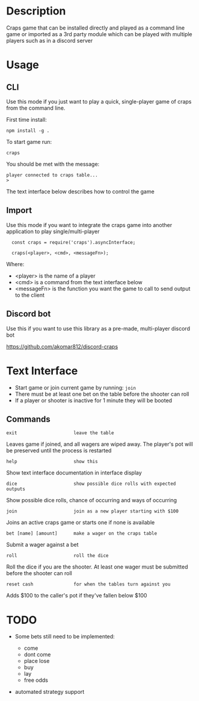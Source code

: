# Description
Craps game that can be installed directly and played as a command line game or imported
as a 3rd party module which can be played with multiple players such as in a discord server

# Usage
## CLI
Use this mode if you just want to play a quick, single-player game of craps from the command line.

First time install:

```
npm install -g .
````

To start game run:

```
craps
````

You should be met with the message:

```
player connected to craps table...
>
```

The text interface below describes how to control the game

## Import
Use this mode if you want to integrate the craps game into another application to play single/multi-player

```
  const craps = require('craps').asyncInterface;

  craps(<player>, <cmd>, <messageFn>);
```

Where:
- \<player\>       is the name of a player
- \<cmd\>          is a command from the text interface below
- \<messageFn\>    is the function you want the game to call to send output to the client

## Discord bot
Use this if you want to use this library as a pre-made, multi-player discord bot

https://github.com/akomar812/discord-craps

# Text Interface
* Start game or join current game by running: `join`
* There must be at least one bet on the table before the shooter can roll
* If a player or shooter is inactive for 1 minute they will be booted

## Commands
```
exit                     leave the table
```
Leaves game if joined, and all wagers are wiped away. The player's pot will be preserved until the process
is restarted

```
help                     show this
```
Show text interface documentation in interface display

```
dice                     show possible dice rolls with expected outputs
```
Show possible dice rolls, chance of occurring and ways of occurring

```
join                     join as a new player starting with $100
```
Joins an active craps game or starts one if none is available

```
bet [name] [amount]      make a wager on the craps table
```
Submit a wager against a bet

```
roll                     roll the dice
```
Roll the dice if you are the shooter. At least one wager must be submitted before the shooter can roll

```
reset cash               for when the tables turn against you
```
Adds $100 to the caller's pot if they've fallen below $100

# TODO
  - Some bets still need to be implemented:
    - come
    - dont come
    - place lose
    - buy
    - lay
    - free odds

  - automated strategy support
